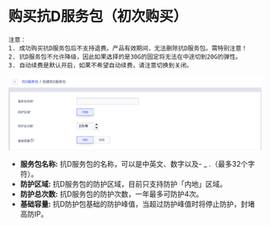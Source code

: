 

# 购买抗D服务包（初次购买）

    注意：
    1. 成功购买抗D服务包后不支持退费。产品有效期间，无法删除抗D服务包。需特别注意！
    2. 抗D服务包不允许降级，因此如果选择的是30G的固定将无法在中途切到20G的弹性。
    3. 自动续费是默认开启，如果不希望自动续费，请注意切换到关闭。

![](/images/uadssp/opintro/buy_adssp.png)

- **服务包名称:** 抗D服务包的名称，可以是中英文、数字以及- \_ .（最多32个字符）。
- **防护区域:** 抗D服务包的防护区域，目前只支持防护「内地」区域。
- **防护总次数:** 抗D服务包的防护次数，一年最多可防护4次。
- **基础容量:** 抗D防护包基础的防护峰值，当超过防护峰值时将停止防护，封堵高防IP。

